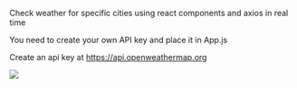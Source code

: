 Check weather for specific cities using react components and axios in real time

You need to create your own API key and place it in App.js

Create an api key at https://api.openweathermap.org

<img src="https://i.ibb.co/wcBxTWF/2er3re2.png">

